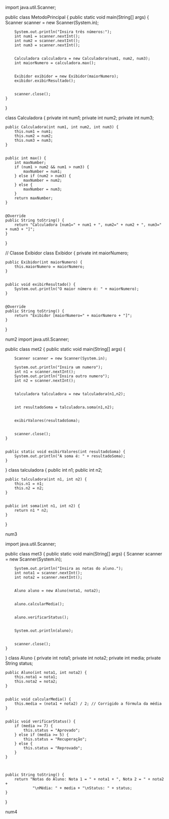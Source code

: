import java.util.Scanner;

public class MetodoPrincipal {
    public static void main(String[] args) {
        Scanner scanner = new Scanner(System.in);

        
        System.out.println("Insira três números:");
        int num1 = scanner.nextInt();
        int num2 = scanner.nextInt();
        int num3 = scanner.nextInt();
        
        
        Calculadora calculadora = new Calculadora(num1, num2, num3);
        int maiorNumero = calculadora.max();

        
        Exibidor exibidor = new Exibidor(maiorNumero);
        exibidor.exibirResultado();

       
        scanner.close();
    }
}


class Calculadora {
    private int num1;
    private int num2;
    private int num3;

    
    public Calculadora(int num1, int num2, int num3) {
        this.num1 = num1;
        this.num2 = num2;
        this.num3 = num3;
    }

    
    public int max() {
        int maxNumber;
        if (num1 > num2 && num1 > num3) {
            maxNumber = num1;
        } else if (num2 > num3) {
            maxNumber = num2;
        } else {
            maxNumber = num3;
        }
        return maxNumber;
    }

    
    @Override
    public String toString() {
        return "Calculadora [num1=" + num1 + ", num2=" + num2 + ", num3=" + num3 + "]";
    }
}

// Classe Exibidor
class Exibidor {
    private int maiorNumero;

    
    public Exibidor(int maiorNumero) {
        this.maiorNumero = maiorNumero;
    }

    
    public void exibirResultado() {
        System.out.println("O maior número é: " + maiorNumero);
    }

    
    @Override
    public String toString() {
        return "Exibidor [maiorNumero=" + maiorNumero + "]";
    }
}

num2
import java.util.Scanner;

public class met2 {
    public static <Talculadora> void main(String[] args) {

        Scanner scanner = new Scanner(System.in);

        System.out.println("Insira um numero");
        int n1 = scanner.nextInt();
        System.out.println("Insira outro numero");
        int n2 = scanner.nextInt();


        talculadora talculadora = new talculadora(n1,n2);


        int resultadoSoma = talculadora.soma(n1,n2);


        exibirValores(resultadoSoma);


        scanner.close();
    }


    public static void exibirValores(int resultadoSoma) {
        System.out.println("A soma é: " + resultadoSoma);
    }
}
class talculadora {
    public int n1;
    public int n2;


    public talculadora(int n1, int n2) {
        this.n1 = n1;
        this.n2 = n2;
    }


    public int soma(int n1, int n2) {
        return n1 * n2;
    }
}

num3

import java.util.Scanner;

public class met3 {
    public static void main(String[] args) {
        Scanner scanner = new Scanner(System.in);


        System.out.println("Insira as notas do aluno.");
        int nota1 = scanner.nextInt();
        int nota2 = scanner.nextInt();


        Aluno aluno = new Aluno(nota1, nota2);


        aluno.calcularMedia();


        aluno.verificarStatus();


        System.out.println(aluno);


        scanner.close();
    }
}
class Aluno {
    private int nota1;
    private int nota2;
    private int media;
    private String status;


    public Aluno(int nota1, int nota2) {
        this.nota1 = nota1;
        this.nota2 = nota2;
    }


    public void calcularMedia() {
        this.media = (nota1 + nota2) / 2; // Corrigido a fórmula da média
    }


    public void verificarStatus() {
        if (media >= 7) {
            this.status = "Aprovado";
        } else if (media >= 5) {
            this.status = "Recuperação";
        } else {
            this.status = "Reprovado";
        }
    }



    public String toString() {
        return "Notas do Aluno: Nota 1 = " + nota1 + ", Nota 2 = " + nota2 +
                "\nMédia: " + media + "\nStatus: " + status;
    }
}

num4
  
